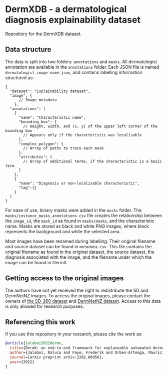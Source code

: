 # DermXDB - a dermatological diagnosis explainability dataset

Repository for the DermXDB dataset. 

## Data structure
The data is split into two folders: `annotations` and `masks`.
All dermatologist annotation are available in the `annotations` folder. Each JSON file is named 
`dermatologist_image-name.json`, and contains labelling information structured as:

```
{
  "dataset": "Explainability dataset",
  "image": {
      // Image metadata
    },
  "annotations": [
    {
      "name": "Characteristic name",
      "bounding_box": {
        // Height, width, and (x, y) of the upper left corner of the bounding box
        // Appears only if the characteristic was localisable
      },
      "complex_polygon": {
        // Array of paths to trace each mask
      },
      "attributes": [
        // Array of additional terms, if the characteristic is a basic term
      ]
    },
    {
      "name": "Diagnosis or non-localisable characteristic",
      "tag":{}
    }
  ]
}
```

For ease of use, binary masks were added in the `masks` folder. The `masks/instance_masks_annotations.csv` 
file creates the relationship between the `image_id`, the `mask_id` as found in `masks/masks`, and the characteristic 
name. Masks are stored as black and white PNG images, where black represents the background and white the selected area.

Most images have been renamed during labelling. Their original filename and source dataset can be found in `metadata.csv`.
This file contains the original filename as found in the original dataset, the source dataset, the diagnosis associated 
with the image, and the filename under which the image can be found in DermX.

## Getting access to the original images
The authors have not yet received the right to redistribute the SD and DermNetNZ images. To access the original images, 
please contact the owners of [the SD-260 dataset](http://xiaopingwu.cn/assets/projects/sd-198/) and 
[DermNetNZ dataset](https://dermnetnz.org/contact-us/). Access to this data is only allowed for research purposes.

## Referencing this work
If you use this repository in your research, please cite the work as:

```bibtex
@article{jalaboi2022dermx,
  title={DermX: an end-to-end framework for explainable automated dermatological diagnosis},
  author={Jalaboi, Raluca and Faye, Frederik and Orbes-Arteaga, Mauricio and J{\o}rgensen, Dan and Winther, Ole and Galimzianova, Alfiia},
  journal={arXiv preprint arXiv:2202.06956},
  year={2022}
}
```